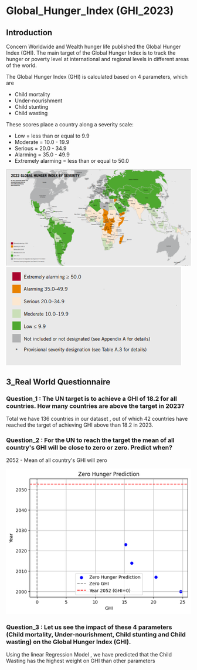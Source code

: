 # Global_Hunger_Index (GHI_2023)
## Introduction
Concern Worldwide and Wealth hunger life published the Global Hunger Index (GHI). The main target of the Global Hunger Index is to track the hunger or poverty level at international and regional levels in different areas of the world.

The Global Hunger Index (GHI) is calculated based on 4 parameters, which are
- Child mortality
- Under-nourishment
- Child stunting
- Child wasting

These scores place a country along a severity scale:

- Low = less than or equal to 9.9
- Moderate = 10.0 - 19.9
- Serious = 20.0 - 34.9
- Alarming = 35.0 - 49.9
- Extremely alarming = less than or equal to 50.0

![GHI_2022](https://github.com/Hira-Amir/Global_Hunger_Index/blob/main/Map.png)
![GHI_2022](https://github.com/Hira-Amir/Global_Hunger_Index/blob/main/score.png)

## 3_Real World Questionnaire

### Question_1 : The UN target is to achieve a GHI of 18.2 for all countries. How many countries are above the target in 2023?

Total we have 136 countries in our dataset , out of which 42 countries have reached the target of achieving GHI above than 18.2 in 2023.

### Question_2 : For the UN to reach the target the mean of all country's GHI will be close to zero or zero. Predict when?

2052 - Mean of all country's GHI will zero

![GHI_2022](https://github.com/Hira-Amir/Global_Hunger_Index/blob/main/2052.png)

### Question_3 : Let us see the impact of these 4 parameters (Child mortality, Under-nourishment, Child stunting and Child wasting) on the Global Hunger Index (GHI).

Using the linear Regression Model , we have predicted that the Child Wasting has the highest weight on GHI than other parameters
